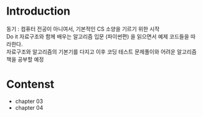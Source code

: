 # Introduction
동기 : 컴퓨터 전공이 아니여서, 기본적인 CS 소양을 기르기 위한 시작  
Do it 자료구조와 함께 배우는 알고리즘 입문 (파이썬편) 을 읽으면서 예제 코드들을 따라한다.  
자료구조와 알고리즘의 기본기를 다지고 이후 코딩 테스트 문제풀이와 어려운 알고리즘 책을 공부할 예정  
# Contenst
- chapter 03  
- chapter 04  